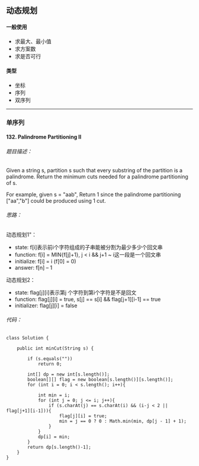 ## 动态规划
#### 一般使用
- 求最大、最小值
- 求方案数
- 求是否可行

#### 类型
- 坐标
- 序列
- 双序列
---

### 单序列

####  132. Palindrome Partitioning II
###### 题目描述：
Given a string s, partition s such that every substring of the partition is a palindrome.
Return the minimum cuts needed for a palindrome partitioning of s.

For example, given s = "aab",
Return 1 since the palindrome partitioning ["aa","b"] could be produced using 1 cut.

###### 思路：
动态规划1"：
- state: f[i]表示前i个字符组成的子串能被分割为最少多少个回文串
- function: f[i] = MIN{f[j]+1}, j < i && j+1 ~ i这一段是一个回文串
- initialize: f[i] = i (f[0] = 0)
- answer: f[n] – 1

动态规划2：
- state: flag[j][i]表示第j 个字符到第i个字符是不是回文
- function: flag[j][i] = true, s[j] == s[i] && flag[j+1][i-1] == true
- initializer: flag[j][i] = false

###### 代码：
```
class Solution {
    
    public int minCut(String s) {
        
        if (s.equals(""))
            return 0;
        
        int[] dp = new int[s.length()];
        boolean[][] flag = new boolean[s.length()][s.length()];
        for (int i = 0; i < s.length(); i++){
            
            int min = i;
            for (int j = 0; j <= i; j++){
                if (s.charAt(j) == s.charAt(i) && (i-j < 2 || flag[j+1][i-1])){
                    flag[j][i] = true;
                    min = j == 0 ? 0 : Math.min(min, dp[j - 1] + 1);
                }
            }
            dp[i] = min;
        }
        return dp[s.length()-1];
    }
}
```
